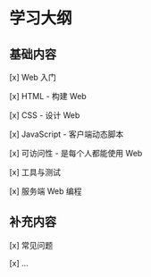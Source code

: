 # 学习大纲

## 基础内容

[x] Web 入门  

[x] HTML - 构建 Web  

[x] CSS - 设计 Web  

[x] JavaScript - 客户端动态脚本  

[x] 可访问性 - 是每个人都能使用 Web  

[x] 工具与测试  

[x] 服务端 Web 编程  

## 补充内容 

[x] 常见问题  

[x] ...